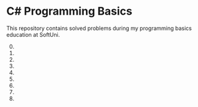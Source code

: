 # C# Programming Basics
This repository contains solved problems during my programming basics education at SoftUni.

0.
1.
2.
3.
4.
5.
6.
7.
8.